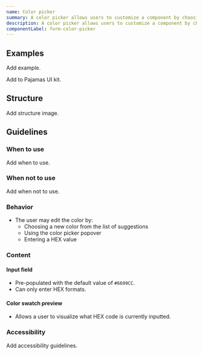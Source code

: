 ```yaml
---
name: Color picker
summary: A color picker allows users to customize a component by choosing a color option. It is only available in instances where a user is adding bespoke content that needs to be differentiated.
description: A color picker allows users to customize a component by choosing a color option. It is only available in instances where a user is adding bespoke content that needs to be differentiated.
componentLabel: form-color-picker
---
```


## Examples

<todo>Add example.</todo>

<todo>Add to Pajamas UI kit.</todo>

## Structure

<todo>Add structure image.</todo>

## Guidelines

### When to use

<todo>Add when to use.</todo>

### When not to use

<todo>Add when not to use.</todo>

### Behavior

- The user may edit the color by:
  - Choosing a new color from the list of suggestions
  - Using the color picker popover
  - Entering a HEX value

### Content

#### Input field

- Pre-populated with the default value of `#6699CC`.
- Can only enter HEX formats.

#### Color swatch preview

- Allows a user to visualize what HEX code is currently inputted.

### Accessibility

<todo>Add accessibility guidelines.</todo>
